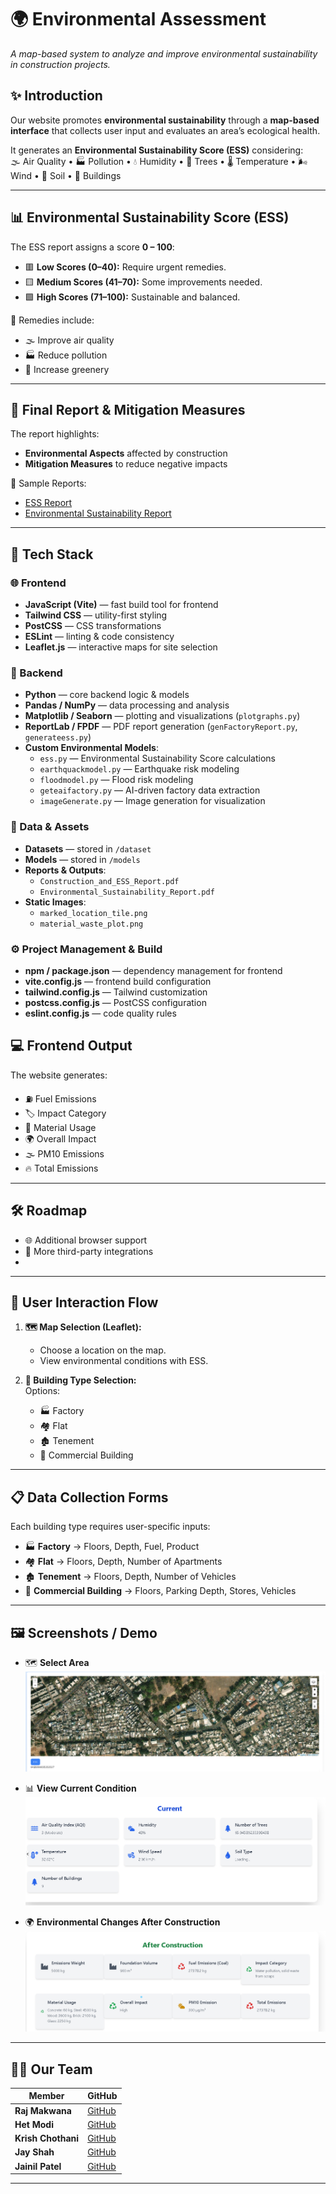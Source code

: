 # 🌍 Environmental Assessment
*A map-based system to analyze and improve environmental sustainability in construction projects.*  

## ✨ Introduction  
Our website promotes **environmental sustainability** through a **map-based interface** that collects user input and evaluates an area’s ecological health.  

It generates an **Environmental Sustainability Score (ESS)** considering:  
🌫️ Air Quality • 🏭 Pollution • 💧 Humidity • 🌳 Trees • 🌡️ Temperature • 🌬️ Wind • 🌱 Soil • 🏢 Buildings  

---

## 📊 Environmental Sustainability Score (ESS)  
The ESS report assigns a score **0 – 100**:  

- 🟥 **Low Scores (0–40):** Require urgent remedies.  
- 🟨 **Medium Scores (41–70):** Some improvements needed.  
- 🟩 **High Scores (71–100):** Sustainable and balanced.  

🔧 Remedies include:  
- 🌫️ Improve air quality  
- 🏭 Reduce pollution  
- 🌳 Increase greenery  

---

## 📑 Final Report & Mitigation Measures  
The report highlights:  
- **Environmental Aspects** affected by construction  
- **Mitigation Measures** to reduce negative impacts  

📄 Sample Reports:  
- [ESS Report](https://github.com/Jay-1409/Storage/blob/ca19018f0f0f54c1c1f5eb7a57b037a0b4e065fe/ESS_Report%20(6).pdf)  
- [Environmental Sustainability Report](https://github.com/Jay-1409/Storage/blob/bacf1ff2bfc9526685900996c717b15b4b9fa53f/Environmental_Sustainability_Report_(12)%5B1%5D.pdf)  

---

## 🧰 Tech Stack

### 🌐 Frontend
- **JavaScript (Vite)** — fast build tool for frontend  
- **Tailwind CSS** — utility-first styling  
- **PostCSS** — CSS transformations  
- **ESLint** — linting & code consistency  
- **Leaflet.js** — interactive maps for site selection  

### 🐍 Backend
- **Python** — core backend logic & models  
- **Pandas / NumPy** — data processing and analysis  
- **Matplotlib / Seaborn** — plotting and visualizations (`plotgraphs.py`)  
- **ReportLab / FPDF** — PDF report generation (`genFactoryReport.py`, `generateess.py`)  
- **Custom Environmental Models**:
  - `ess.py` — Environmental Sustainability Score calculations  
  - `earthquackmodel.py` — Earthquake risk modeling  
  - `floodmodel.py` — Flood risk modeling  
  - `geteaifactory.py` — AI-driven factory data extraction  
  - `imageGenerate.py` — Image generation for visualization  

### 📂 Data & Assets
- **Datasets** — stored in `/dataset`  
- **Models** — stored in `/models`  
- **Reports & Outputs**:
  - `Construction_and_ESS_Report.pdf`  
  - `Environmental_Sustainability_Report.pdf`  
- **Static Images**:
  - `marked_location_tile.png`  
  - `material_waste_plot.png`  

### ⚙️ Project Management & Build
- **npm / package.json** — dependency management for frontend  
- **vite.config.js** — frontend build configuration  
- **tailwind.config.js** — Tailwind customization  
- **postcss.config.js** — PostCSS configuration  
- **eslint.config.js** — code quality rules  


## 💻 Frontend Output  
The website generates:  

- ⛽ Fuel Emissions  
- 🏷️ Impact Category  
- 🧱 Material Usage  
- 🌍 Overall Impact  
- 🌫️ PM10 Emissions  
- 🔥 Total Emissions  

---

## 🛠️ Roadmap  
- 🌐 Additional browser support  
- 🔗 More third-party integrations
- 
---

## 🧭 User Interaction Flow  
1. **🗺️ Map Selection (Leaflet):**  
   - Choose a location on the map.  
   - View environmental conditions with ESS.  

2. **🏢 Building Type Selection:**  
   Options:  
   - 🏭 Factory  
   - 🏘️ Flat  
   - 🏚️ Tenement  
   - 🏬 Commercial Building  

---

## 📋 Data Collection Forms  
Each building type requires user-specific inputs:  

- 🏭 **Factory** → Floors, Depth, Fuel, Product  
- 🏘️ **Flat** → Floors, Depth, Number of Apartments  
- 🏚️ **Tenement** → Floors, Depth, Number of Vehicles  
- 🏬 **Commercial Building** → Floors, Parking Depth, Stores, Vehicles  

---

## 🖼️ Screenshots / Demo  

- 🗺️ **Select Area**  
![App Screenshot](https://github.com/Jay-1409/Storage/blob/main/maps.png?raw=true)  

- 📊 **View Current Condition**  
![App Screenshot](https://github.com/Jay-1409/Storage/blob/main/curre.png?raw=true)  

- 🌍 **Environmental Changes After Construction**  
![App Screenshot](https://github.com/Jay-1409/Storage/blob/main/aftercons.png?raw=true)  

---

## 👨‍💻 Our Team  
| Member | GitHub | 
|--------|--------|
| **Raj Makwana** | [GitHub](https://github.com/raj_mistry01) |  
| **Het Modi** | [GitHub](https://github.com/say-het) |  
| **Krish Chothani** | [GitHub](https://github.com/KrishChothani) |  
| **Jay Shah** | [GitHub](https://github.com/Jay-1409) |  
| **Jainil Patel** | [GitHub](https://github.com/JainilPatel2502) |  

---
